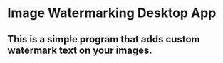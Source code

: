 # Image Watermarking Desktop App
## This is a simple program that adds custom watermark text on your images.
